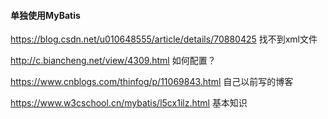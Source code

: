 #### 单独使用MyBatis



https://blog.csdn.net/u010648555/article/details/70880425  找不到xml文件

http://c.biancheng.net/view/4309.html   如何配置？

https://www.cnblogs.com/thinfog/p/11069843.html   自己以前写的博客

https://www.w3cschool.cn/mybatis/l5cx1ilz.html    基本知识







